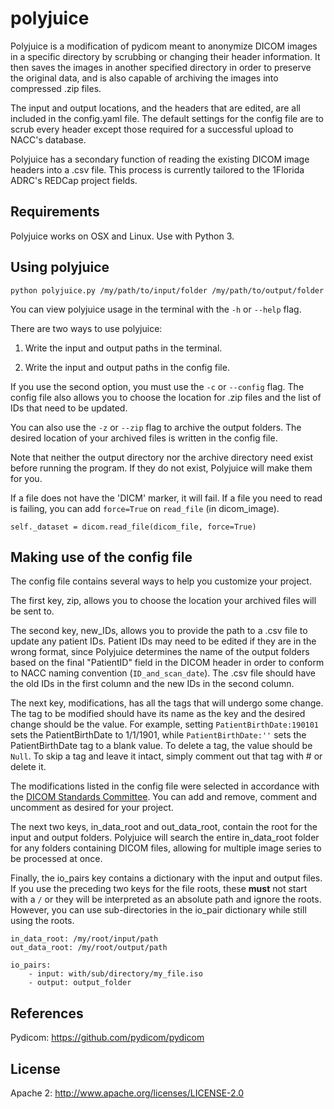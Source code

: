 polyjuice
======

Polyjuice is a modification of pydicom meant to anonymize DICOM images in a
specific directory by scrubbing or changing their header information. It then
saves the images in another specified directory in order to preserve the
original data, and is also capable of archiving the images into compressed
.zip files.

The input and output locations, and the headers that are edited, are all
included in the config.yaml file. The default settings for the config file are
to scrub every header except those required for a successful upload to NACC's
database.

Polyjuice has a secondary function of reading the existing DICOM image headers
into a .csv file. This process is currently tailored to the 1Florida ADRC's
REDCap project fields.


## Requirements

Polyjuice works on OSX and Linux.
Use with Python 3.

## Using polyjuice

`python polyjuice.py /my/path/to/input/folder /my/path/to/output/folder`

You can view polyjuice usage in the terminal with the `-h` or `--help` flag.

There are two ways to use polyjuice:

1. Write the input and output paths in the terminal.

2. Write the input and output paths in the config file.

If you use the second option, you must use the `-c` or `--config` flag.
The config file also allows you to choose the location for .zip files and the
list of IDs that need to be updated.

You can also use the `-z` or `--zip` flag to archive the output folders. The
desired location of your archived files is written in the config file.

Note that neither the output directory nor the archive directory need exist
before running the program. If they do not exist, Polyjuice will make them for
you.

If a file does not have the 'DICM' marker, it will fail. If a file you need to
read is failing, you can add `force=True` on `read_file` (in dicom_image).

`self._dataset = dicom.read_file(dicom_file, force=True)`

## Making use of the config file

The config file contains several ways to help you customize your project.

The first key, zip, allows you to choose the location your archived files will
be sent to.

The second key, new_IDs, allows you to provide the path to a .csv file to
update any patient IDs. Patient IDs may need to be edited if they are in the
wrong format, since Polyjuice determines the name of the output folders based
on the final "PatientID" field in the DICOM header in order to conform to NACC
naming convention (`ID_and_scan_date`). The .csv file should have the old IDs
in the first column and the new IDs in the second column.

The next key, modifications, has all the tags that will undergo some change.
The tag to be modified should have its name as the key and the desired change
should be the value. For example, setting `PatientBirthDate:190101` sets the
PatientBirthDate to 1/1/1901, while `PatientBirthDate:''` sets the
PatientBirthDate tag to a blank value. To delete a tag, the value should be
`Null`. To skip a tag and leave it intact, simply comment out that tag with #
or delete it.

The modifications listed in the config file were selected in accordance with 
the [DICOM Standards Committee](ftp://medical.nema.org/medical/dicom/final/sup55_ft.pdf). 
You can add and remove, comment and uncomment as desired for your project.

The next two keys, in_data_root and out_data_root, contain the root for the
input and output folders. Polyjuice will search the entire in_data_root folder
for any folders containing DICOM files, allowing for multiple image series to
be processed at once.

Finally, the io_pairs key contains a dictionary with the input and output
files. If you use the preceding two keys for the file roots, these **must**
not start with a `/` or they will be interpreted as an absolute path and ignore
the roots. However, you can use sub-directories in the io_pair dictionary while
still using the roots.

```
in_data_root: /my/root/input/path
out_data_root: /my/root/output/path

io_pairs:
    - input: with/sub/directory/my_file.iso
    - output: output_folder
```

References
------

Pydicom: <https://github.com/pydicom/pydicom>

License
------

Apache 2: <http://www.apache.org/licenses/LICENSE-2.0>
